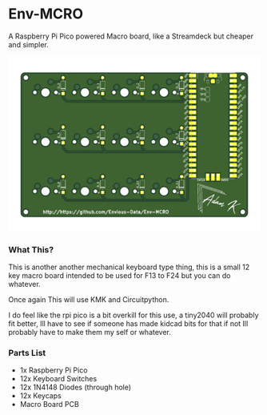 # Env-MCRO
 A Raspberry Pi Pico powered Macro board, like a Streamdeck but cheaper and simpler.

![Board Image](EnvMCRO.png)

### What This?
This is another another mechanical keyboard type thing, this is a small 12 key macro board intended to be used for F13 to F24 but you can do whatever.

Once again This will use KMK and Circuitpython.

I do feel like the rpi pico is a bit overkill for this use, a tiny2040 will probably fit better, Ill have to see if someone has made kidcad bits for that if not Ill probably have to make them my self or whatever.


### Parts List
* 1x Raspberry Pi Pico
* 12x Keyboard Switches
* 12x 1N4148 Diodes (through hole)
* 12x Keycaps
* Macro Board PCB